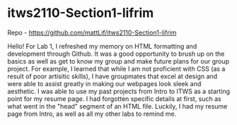 # itws2110-Section1-lifrim

Repo - https://github.com/mattLif/itws2110-Section1-lifrim

Hello!
For Lab 1, I refreshed my memory on HTML formatting and development through Github. It was a good opportunity to brush up on the basics as well as get to know my group and make future plans for our group project. For example, I learned that while I am not proficient with CSS (as a result of poor artisitic skills), I have groupmates that excel at design and were able to assist greatly in making our webpages look sleek and aesthetic. I was able to use my past projects from Intro to ITWS as a starting point for my resume page. I had forgotten specific details at first, such as what went in the "head" segment of an HTML file. Luckily, I had my resume page from Intro, as well as all my other labs to remind me.